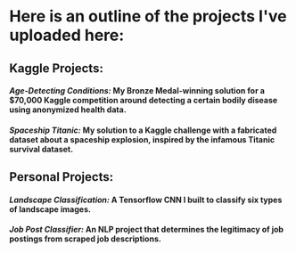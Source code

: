 # **Here is an outline of the projects I've uploaded here:**

## **Kaggle Projects:**

#### _Age-Detecting Conditions:_ My Bronze Medal-winning solution for a $70,000 Kaggle competition around detecting a certain bodily disease using anonymized health data.

#### _Spaceship Titanic:_ My solution to a Kaggle challenge with a fabricated dataset about a spaceship explosion, inspired by the infamous Titanic survival dataset.

## **Personal Projects:**

#### _Landscape Classification:_ A Tensorflow CNN I built to classify six types of landscape images.

#### _Job Post Classifier:_ An NLP project that determines the legitimacy of job postings from scraped job descriptions.
